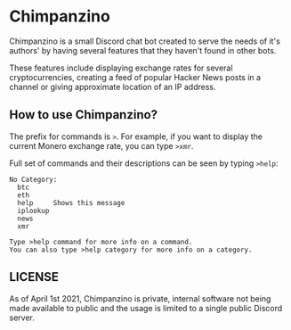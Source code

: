 # Chimpanzino

Chimpanzino is a small Discord chat bot created to serve the needs of it's authors' by having several features that they haven't found in other bots. 

These features include displaying exchange rates for several cryptocurrencies, creating a feed of popular Hacker News posts in a channel or giving approximate location of an IP address. 


## How to use Chimpanzino?

The prefix for commands is `>`. For example, if you want to display the current Monero exchange rate, you can type `>xmr`.

Full set of commands and their descriptions can be seen by typing `>help`:

```
No Category:
  btc      
  eth      
  help     Shows this message
  iplookup 
  news     
  xmr      

Type >help command for more info on a command.
You can also type >help category for more info on a category.
```

## LICENSE
As of April 1st 2021, Chimpanzino is private, internal software not being made available to public and the usage is limited to a single public Discord server.
